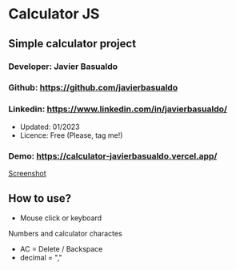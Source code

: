 # Calculator JS
## Simple calculator project

### Developer: Javier Basualdo
### Github: https://github.com/javierbasualdo

### Linkedin: https://www.linkedin.com/in/javierbasualdo/

- Updated: 01/2023
- Licence: Free (Please, tag me!)

### Demo: https://calculator-javierbasualdo.vercel.app/

[Screenshot](./screenshot.png)
 
## How to use?

- Mouse click or keyboard

Numbers and calculator charactes

- AC = Delete / Backspace
- decimal = ","
